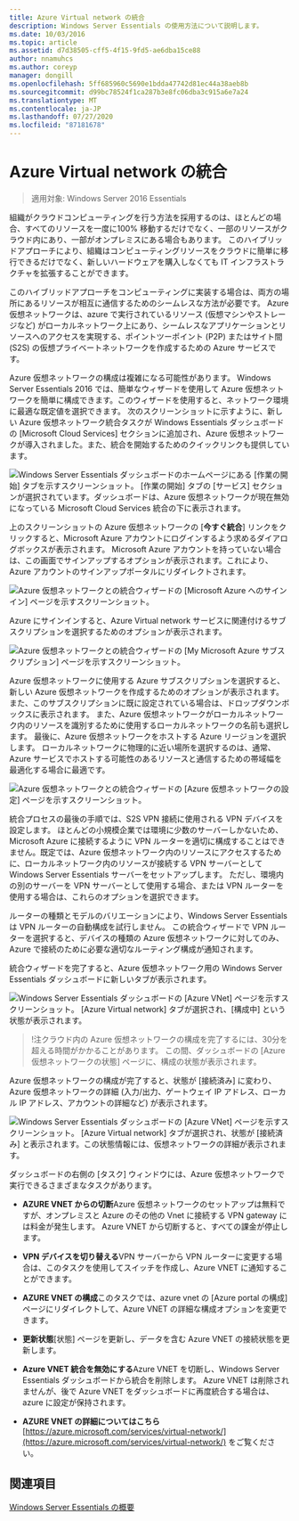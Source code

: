 ```yaml
---
title: Azure Virtual network の統合
description: Windows Server Essentials の使用方法について説明します。
ms.date: 10/03/2016
ms.topic: article
ms.assetid: d7d38505-cff5-4f15-9fd5-ae6dba15ce88
author: nnamuhcs
ms.author: coreyp
manager: dongill
ms.openlocfilehash: 5ff685960c5690e1bdda47742d81ec44a38aeb8b
ms.sourcegitcommit: d99bc78524f1ca287b3e8fc06dba3c915a6e7a24
ms.translationtype: MT
ms.contentlocale: ja-JP
ms.lasthandoff: 07/27/2020
ms.locfileid: "87181678"
---
```

# <a name="azure-virtual-network-integration"></a>Azure Virtual network の統合

>適用対象: Windows Server 2016 Essentials

組織がクラウドコンピューティングを行う方法を採用するのは、ほとんどの場合、すべてのリソースを一度に100% 移動するだけでなく、一部のリソースがクラウド内にあり、一部がオンプレミスにある場合もあります。 このハイブリッドアプローチにより、組織はコンピューティングリソースをクラウドに簡単に移行できるだけでなく、新しいハードウェアを購入しなくても IT インフラストラクチャを拡張することができます。

このハイブリッドアプローチをコンピューティングに実装する場合は、両方の場所にあるリソースが相互に通信するためのシームレスな方法が必要です。 Azure 仮想ネットワークは、azure で実行されているリソース (仮想マシンやストレージなど) がローカルネットワーク上にあり、シームレスなアプリケーションとリソースへのアクセスを実現する、ポイントツーポイント (P2P) またはサイト間 (S2S) の仮想プライベートネットワークを作成するための Azure サービスです。

Azure 仮想ネットワークの構成は複雑になる可能性があります。 Windows Server Essentials 2016 では、簡単なウィザードを使用して Azure 仮想ネットワークを簡単に構成できます。このウィザードを使用すると、ネットワーク環境に最適な既定値を選択できます。 次のスクリーンショットに示すように、新しい Azure 仮想ネットワーク統合タスクが Windows Essentials ダッシュボードの [Microsoft Cloud Services] セクションに追加され、Azure 仮想ネットワークが導入されました。また、統合を開始するためのクイックリンクも提供しています。

![Windows Server Essentials ダッシュボードのホームページにある [作業の開始] タブを示すスクリーンショット。 [作業の開始] タブの [サービス] セクションが選択されています。ダッシュボードは、Azure 仮想ネットワークが現在無効になっている Microsoft Cloud Services 統合の下に表示されます。](media/azure-virtual-network-1.PNG)

上のスクリーンショットの Azure 仮想ネットワークの [**今すぐ統合**] リンクをクリックすると、Microsoft Azure アカウントにログインするよう求めるダイアログボックスが表示されます。 Microsoft Azure アカウントを持っていない場合は、この画面でサインアップするオプションが表示されます。これにより、Azure アカウントのサインアップポータルにリダイレクトされます。

![Azure 仮想ネットワークとの統合ウィザードの [Microsoft Azure へのサインイン] ページを示すスクリーンショット。](media/azure-virtual-network-2.PNG)

Azure にサインインすると、Azure Virtual network サービスに関連付けるサブスクリプションを選択するためのオプションが表示されます。

![Azure 仮想ネットワークとの統合ウィザードの [My Microsoft Azure サブスクリプション] ページを示すスクリーンショット。](media/azure-virtual-network-3.PNG)

Azure 仮想ネットワークに使用する Azure サブスクリプションを選択すると、新しい Azure 仮想ネットワークを作成するためのオプションが表示されます。また、このサブスクリプションに既に設定されている場合は、ドロップダウンボックスに表示されます。 また、Azure 仮想ネットワークがローカルネットワーク内のリソースを識別するために使用するローカルネットワークの名前も選択します。 最後に、Azure 仮想ネットワークをホストする Azure リージョンを選択します。 ローカルネットワークに物理的に近い場所を選択するのは、通常、Azure サービスでホストする可能性のあるリソースと通信するための帯域幅を最適化する場合に最適です。

![Azure 仮想ネットワークとの統合ウィザードの [Azure 仮想ネットワークの設定] ページを示すスクリーンショット。](media/azure-virtual-network-4.PNG)

統合プロセスの最後の手順では、S2S VPN 接続に使用される VPN デバイスを設定します。 ほとんどの小規模企業では環境に少数のサーバーしかないため、Microsoft Azure に接続するように VPN ルーターを適切に構成することはできません。既定では、Azure 仮想ネットワーク内のリソースにアクセスするために、ローカルネットワーク内のリソースが接続する VPN サーバーとして Windows Server Essentials サーバーをセットアップします。 ただし、環境内の別のサーバーを VPN サーバーとして使用する場合、または VPN ルーターを使用する場合は、これらのオプションを選択できます。

ルーターの種類とモデルのバリエーションにより、Windows Server Essentials は VPN ルーターの自動構成を試行しません。 この統合ウィザードで VPN ルーターを選択すると、デバイスの種類の Azure 仮想ネットワークに対してのみ、Azure で接続のために必要な適切なルーティング構成が通知されます。

統合ウィザードを完了すると、Azure 仮想ネットワーク用の Windows Server Essentials ダッシュボードに新しいタブが表示されます。

![Windows Server Essentials ダッシュボードの [Azure VNet] ページを示すスクリーンショット。 [Azure Virtual network] タブが選択され、[構成中] という状態が表示されます。](media/azure-virtual-network-5.PNG)

>!注クラウド内の Azure 仮想ネットワークの構成を完了するには、30分を超える時間がかかることがあります。 この間、ダッシュボードの [Azure 仮想ネットワークの状態] ページに、構成の状態が表示されます。

Azure 仮想ネットワークの構成が完了すると、状態が [接続済み] に変わり、Azure 仮想ネットワークの詳細 (入力/出力、ゲートウェイ IP アドレス、ローカル IP アドレス、アカウントの詳細など) が表示されます。

![Windows Server Essentials ダッシュボードの [Azure VNet] ページを示すスクリーンショット。 [Azure Virtual network] タブが選択され、状態が [接続済み] と表示されます。この状態情報には、仮想ネットワークの詳細が表示されます。](media/azure-virtual-network-6.PNG)

ダッシュボードの右側の [タスク] ウィンドウには、Azure 仮想ネットワークで実行できるさまざまなタスクがあります。

-   **AZURE VNET からの切断**Azure 仮想ネットワークのセットアップは無料ですが、オンプレミスと Azure のその他の Vnet に接続する VPN gateway には料金が発生します。 Azure VNET から切断すると、すべての課金が停止します。

-   **VPN デバイスを切り替える**VPN サーバーから VPN ルーターに変更する場合は、このタスクを使用してスイッチを作成し、Azure VNET に通知することができます。

-   **AZURE VNET の構成**このタスクでは、azure vnet の [Azure portal の構成] ページにリダイレクトして、Azure VNET の詳細な構成オプションを変更できます。

-   **更新状態**[状態] ページを更新し、データを含む Azure VNET の接続状態を更新します。

-   **Azure VNET 統合を無効にする**Azure VNET を切断し、Windows Server Essentials ダッシュボードから統合を削除します。 Azure VNET は削除されませんが、後で Azure VNET をダッシュボードに再度統合する場合は、azure に設定が保持されます。

-   **AZURE VNET の詳細についてはこちら** [https://azure.microsoft.com/services/virtual-network/](https://azure.microsoft.com/services/virtual-network/) をご覧ください。

<a name="see-also"></a>関連項目
--------
[Windows Server Essentials の概要](get-started.md)
